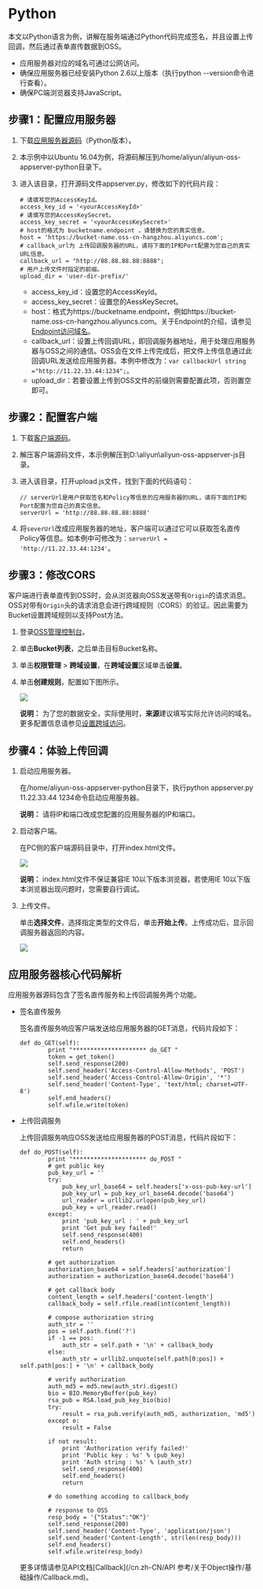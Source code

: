 # Python

本文以Python语言为例，讲解在服务端通过Python代码完成签名，并且设置上传回调，然后通过表单直传数据到OSS。

-   应用服务器对应的域名可通过公网访问。
-   确保应用服务器已经安装Python 2.6以上版本（执行python --version命令进行查看）。
-   确保PC端浏览器支持JavaScript。

## 步骤1：配置应用服务器

1.  下载[应用服务器源码](https://docs-aliyun.cn-hangzhou.oss.aliyun-inc.com/assets/attach/97721/cn_zh/1545016122500/aliyun-oss-appserver-python-master.zip?spm=a2c4g.11186623.2.13.22934c07ZwO1Fy&file=aliyun-oss-appserver-python-master.zip)（Python版本）。

2.  本示例中以Ubuntu 16.04为例，将源码解压到/home/aliyun/aliyun-oss-appserver-python目录下。

3.  进入该目录，打开源码文件appserver.py，修改如下的代码片段：

    ```
    # 请填写您的AccessKeyId。
    access_key_id = '<yourAccessKeyId>'
    # 请填写您的AccessKeySecret。
    access_key_secret = '<yourAccessKeySecret>'
    # host的格式为 bucketname.endpoint ，请替换为您的真实信息。
    host = 'https://bucket-name.oss-cn-hangzhou.aliyuncs.com';
    # callback_url为 上传回调服务器的URL，请将下面的IP和Port配置为您自己的真实URL信息。
    callback_url = "http://88.88.88.88:8888";
    # 用户上传文件时指定的前缀。
    upload_dir = 'user-dir-prefix/'
    ```

    -   access\_key\_id：设置您的AccessKeyId。
    -   access\_key\_secret：设置您的AessKeySecret。
    -   host：格式为https://bucketname.endpoint，例如https://bucket-name.oss-cn-hangzhou.aliyuncs.com。关于Endpoint的介绍，请参见[Endpoint访问域名](/cn.zh-CN/开发指南/基本概念.md)。
    -   callback\_url：设置上传回调URL，即回调服务器地址，用于处理应用服务器与OSS之间的通信。OSS会在文件上传完成后，把文件上传信息通过此回调URL发送给应用服务器。本例中修改为：`var callbackUrl string ="http://11.22.33.44:1234";`。
    -   upload\_dir：若要设置上传到OSS文件的前缀则需要配置此项，否则置空即可。

## 步骤2：配置客户端

1.  下载[客户端源码](https://docs-aliyun.cn-hangzhou.oss.aliyun-inc.com/assets/attach/86983/APP_zh/1537971352825/aliyun-oss-appserver-js-master.zip?spm=a2c4g.11186623.2.15.22934c07ZwO1Fy&file=aliyun-oss-appserver-js-master.zip)。

2.  解压客户端源码文件，本示例解压到D:\\aliyun\\aliyun-oss-appserver-js目录。

3.  进入该目录，打开upload.js文件，找到下面的代码语句：

    ```
    // serverUrl是用户获取签名和Policy等信息的应用服务器的URL，请将下面的IP和Port配置为您自己的真实信息。
    serverUrl = 'http://88.88.88.88:8888'
    ```

4.  将`severUrl`改成应用服务器的地址，客户端可以通过它可以获取签名直传Policy等信息。如本例中可修改为：`serverUrl = 'http://11.22.33.44:1234'`。


## 步骤3：修改CORS

客户端进行表单直传到OSS时，会从浏览器向OSS发送带有`Origin`的请求消息。OSS对带有`Origin`头的请求消息会进行跨域规则（CORS）的验证。因此需要为Bucket设置跨域规则以支持Post方法。

1.  登录[OSS管理控制台](https://oss.console.aliyun.com/)。

2.  单击**Bucket列表**，之后单击目标Bucket名称。

3.  单击**权限管理** \> **跨域设置**，在**跨域设置**区域单击**设置**。

4.  单击**创建规则**，配置如下图所示。

    ![](https://static-aliyun-doc.oss-accelerate.aliyuncs.com/assets/img/zh-CN/9354449951/p12308.png)

    **说明：** 为了您的数据安全，实际使用时，**来源**建议填写实际允许访问的域名。更多配置信息请参见[设置跨域访问](/cn.zh-CN/控制台用户指南/存储空间管理/权限管理/设置跨域访问.md)。


## 步骤4：体验上传回调

1.  启动应用服务器。

    在/home/aliyun-oss-appserver-python目录下，执行python appserver.py 11.22.33.44 1234命令启动应用服务器。

    **说明：** 请将IP和端口改成您配置的应用服务器的IP和端口。

2.  启动客户端。

    在PC侧的客户端源码目录中，打开index.html文件。

    ![](https://static-aliyun-doc.oss-accelerate.aliyuncs.com/assets/img/zh-CN/3423029951/p12306.png)

    **说明：** index.html文件不保证兼容IE 10以下版本浏览器，若使用IE 10以下版本浏览器出现问题时，您需要自行调试。

3.  上传文件。

    单击**选择文件**，选择指定类型的文件后，单击**开始上传**。上传成功后，显示回调服务器返回的内容。

    ![](https://static-aliyun-doc.oss-accelerate.aliyuncs.com/assets/img/zh-CN/3423029951/p12309.png)


## 应用服务器核心代码解析

应用服务器源码包含了签名直传服务和上传回调服务两个功能。

-   签名直传服务

    签名直传服务响应客户端发送给应用服务器的GET消息，代码片段如下：

    ```
    def do_GET(self):
            print "********************* do_GET "
            token = get_token()
            self.send_response(200)
            self.send_header('Access-Control-Allow-Methods', 'POST')
            self.send_header('Access-Control-Allow-Origin', '*')
            self.send_header('Content-Type', 'text/html; charset=UTF-8')
            self.end_headers()
            self.wfile.write(token)
    ```

-   上传回调服务

    上传回调服务响应OSS发送给应用服务器的POST消息，代码片段如下：

    ```
    def do_POST(self):
            print "********************* do_POST "
            # get public key
            pub_key_url = ''
            try:
                pub_key_url_base64 = self.headers['x-oss-pub-key-url']
                pub_key_url = pub_key_url_base64.decode('base64')
                url_reader = urllib2.urlopen(pub_key_url)
                pub_key = url_reader.read()
            except:
                print 'pub_key_url : ' + pub_key_url
                print 'Get pub key failed!'
                self.send_response(400)
                self.end_headers()
                return
    
            # get authorization
            authorization_base64 = self.headers['authorization']
            authorization = authorization_base64.decode('base64')
    
            # get callback body
            content_length = self.headers['content-length']
            callback_body = self.rfile.read(int(content_length))
    
            # compose authorization string
            auth_str = ''
            pos = self.path.find('?')
            if -1 == pos:
                auth_str = self.path + '\n' + callback_body
            else:
                auth_str = urllib2.unquote(self.path[0:pos]) + self.path[pos:] + '\n' + callback_body
    
            # verify authorization
            auth_md5 = md5.new(auth_str).digest()
            bio = BIO.MemoryBuffer(pub_key)
            rsa_pub = RSA.load_pub_key_bio(bio)
            try:
                result = rsa_pub.verify(auth_md5, authorization, 'md5')
            except e:
                result = False
    
            if not result:
                print 'Authorization verify failed!'
                print 'Public key : %s' % (pub_key)
                print 'Auth string : %s' % (auth_str)
                self.send_response(400)
                self.end_headers()
                return
    
            # do something accoding to callback_body
    
            # response to OSS
            resp_body = '{"Status":"OK"}'
            self.send_response(200)
            self.send_header('Content-Type', 'application/json')
            self.send_header('Content-Length', str(len(resp_body)))
            self.end_headers()
            self.wfile.write(resp_body)
    ```

    更多详情请参见API文档[Callback](/cn.zh-CN/API 参考/关于Object操作/基础操作/Callback.md)。


